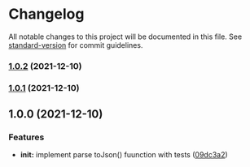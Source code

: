 # Changelog

All notable changes to this project will be documented in this file. See [standard-version](https://github.com/conventional-changelog/standard-version) for commit guidelines.

### [1.0.2](https://github.com/kawkab-oss/fatoora-parser/compare/v1.0.1...v1.0.2) (2021-12-10)

### [1.0.1](https://github.com/kawkab-oss/fatoora-parser/compare/v1.0.0...v1.0.1) (2021-12-10)

## 1.0.0 (2021-12-10)


### Features

* **init:** implement parse toJson() fuunction with tests ([09dc3a2](https://github.com/kawkab-oss/fatoora-parser/commit/09dc3a2d6a70213f95df6b36a3d86527ed125eaa))
